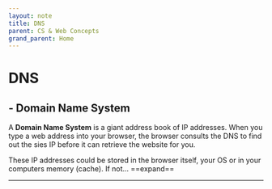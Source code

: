 ```yaml
---
layout: note
title: DNS
parent: CS & Web Concepts
grand_parent: Home
---
```


# DNS

## - Domain Name System

A **Domain Name System** is a giant address book of IP addresses. When you type a web address into your browser, the browser consults the DNS to find out the sies IP before it can retrieve the website for you.

These IP addresses could be stored in the browser itself, your OS or in your computers memory (cache). If not... ==expand==

---
